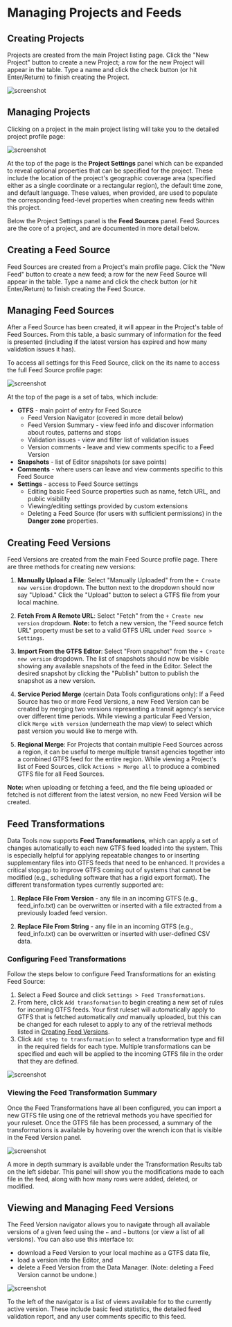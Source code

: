 # Managing Projects and Feeds

## Creating Projects

Projects are created from the main Project listing page. Click the "New Project" button to create a new Project; a row for the new Project will appear in the table. Type a name and click the check button (or hit Enter/Return) to finish creating the Project.

![screenshot](../img/create-project.png)

## Managing Projects

Clicking on a project in the main project listing will take you to the detailed project profile page:

![screenshot](../img/project-profile.png)

At the top of the page is the **Project Settings** panel which can be expanded to reveal optional properties that can be specified for the project. These include the location of the project's geographic coverage area (specified either as a single coordinate or a rectangular region), the default time zone, and default language. These values, when provided, are used to populate the corresponding feed-level properties when creating new feeds within this project.

Below the Project Settings panel is the **Feed Sources** panel. Feed Sources are the core of a project, and are documented in more detail below.

## Creating a Feed Source

Feed Sources are created from a Project's main profile page. Click the "New Feed" button to create a new feed; a row for the new Feed Source will appear in the table. Type a name and click the check button (or hit Enter/Return) to finish creating the Feed Source.

## Managing Feed Sources

After a Feed Source has been created, it will appear in the Project's table of Feed Sources. From this table, a basic summary of information for the feed is presented (including if the latest version has expired and how many validation issues it has).

To access all settings for this Feed Source, click on the its name to access the full Feed Source profile page:

![screenshot](../img/feed-profile.png)

At the top of the page is a set of tabs, which include:

- **GTFS** - main point of entry for Feed Source
    - Feed Version Navigator (covered in more detail below)
    - Feed Version Summary - view feed info and discover information about routes, patterns and stops
    - Validation issues - view and filter list of validation issues
    - Version comments - leave and view comments specific to a Feed Version
- **Snapshots** - list of Editor snapshots (or save points)
- **Comments** - where users can leave and view comments specific to this Feed Source
- **Settings** - access to Feed Source settings
    - Editing basic Feed Source properties such as name, fetch URL, and public visibility
    - Viewing/editing settings provided by custom extensions
    - Deleting a Feed Source (for users with sufficient permissions) in the **Danger zone** properties.

## Creating Feed Versions

Feed Versions are created from the main Feed Source profile page. There are three methods for creating new versions:

1. **Manually Upload a File**: Select "Manually Uploaded" from the `+ Create new version` dropdown. The button next to the dropdown should now say "Upload." Click the "Upload" button to select a GTFS file from your local machine.

2. **Fetch From A Remote URL**: Select "Fetch" from the `+ Create new version` dropdown. **Note:** to fetch a new version, the "Feed source fetch URL" property must be set to a valid GTFS URL under `Feed Source > Settings`.

3. **Import From the GTFS Editor**: Select "From snapshot" from the `+ Create new version` dropdown. The list of snapshots should now be visible showing any available snapshots of the feed in the Editor. Select the desired snapshot by clicking the "Publish" button to publish the snapshot as a new version.

4. **Service Period Merge** (certain Data Tools configurations only): If a Feed Source has two or more Feed Versions, a new Feed Version can be created by merging two versions representing a transit agency's service over different time periods. While viewing a particular Feed Version, click `Merge with version` (underneath the map view) to select which past version you would like to merge with.

5. **Regional Merge**: For Projects that contain multiple Feed Sources across a region, it can be useful to merge multiple transit agencies together into a combined GTFS feed for the entire region. While viewing a Project's list of Feed Sources, click `Actions > Merge all` to produce a combined GTFS file for all Feed Sources.

**Note:** when uploading or fetching a feed, and the file being uploaded or fetched is not different from the latest version, no new Feed Version will be created.

## Feed Transformations

Data Tools now supports **Feed Transformations**, which can apply a set of changes automatically to each new GTFS feed loaded into the system. This is especially helpful for applying repeatable changes to or inserting supplementary files into GTFS feeds that need to be enhanced. It provides a critical stopgap to improve GTFS coming out of systems that cannot be modified (e.g., scheduling software that has a rigid export format). The different transformation types currently supported are:

1. **Replace File From Version** - any file in an incoming GTFS (e.g., feed_info.txt) can be overwritten or inserted with a file extracted from a previously loaded feed version.

2. **Replace File From String** - any file in an incoming GTFS (e.g., feed_info.txt) can be overwritten or inserted with user-defined CSV data.

### Configuring Feed Transformations

Follow the steps below to configure Feed Transformations for an existing Feed Source:

1. Select a Feed Source and click `Settings > Feed Transformations`.
2. From here, click `Add transformation` to begin creating a new set of rules for incoming GTFS feeds. Your first ruleset will automatically apply to GTFS that is fetched automatically *and* manually uploaded, but this can be changed for each ruleset to apply to any of the retrieval methods listed in [Creating Feed Versions](#creating-feed-versions).
3. Click `Add step to transformation` to select a transformation type and fill in the required fields for each type. Multiple transformations can be specified and each will be applied to the incoming GTFS file in the order that they are defined.

![screenshot](../img/configure-feed-transformations.png)

### Viewing the Feed Transformation Summary

Once the Feed Transformations have all been configured, you can import a new GTFS file using one of the retrieval methods you have specified for your ruleset. Once the GTFS file has been processed, a summary of the transformations is available by hovering over the wrench icon that is visible in the Feed Version panel.

![screenshot](../img/feed-transformation-summary.png)

A more in depth summary is available under the Transformation Results tab on the left sidebar. This panel will show you the modifications made to each file in the feed, along with how many rows were added, deleted, or modified. 

## Viewing and Managing Feed Versions

The Feed Version navigator allows you to navigate through all available versions of a given feed using the `←` and `→` buttons (or view a list of all versions). You can also use this interface to:

- download a Feed Version to your local machine as a GTFS data file,
- load a version into the Editor, and
- delete a Feed Version from the Data Manager. (Note: deleting a Feed Version cannot be undone.)

![screenshot](../img/feed-version-navigator.png)

To the left of the navigator is a list of views available for to the currently active version. These include basic feed statistics, the detailed feed validation report, and any user comments specific to this feed.
